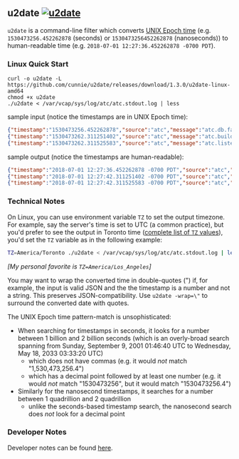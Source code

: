 ## u2date [![u2date](https://ci.nono.io/api/v1/pipelines/u2date/jobs/integration/badge)](https://ci.nono.io/teams/main/pipelines/u2date)

`u2date` is a command-line filter which converts [UNIX Epoch
time](https://en.wikipedia.org/wiki/Unix_time) (e.g. `1530473256.452262878`
(seconds) or `1530473256452262878` (nanoseconds)) to human-readable time (e.g.
`2018-07-01 12:27:36.452262878 -0700 PDT`).

### Linux Quick Start

```shell
curl -o u2date -L https://github.com/cunnie/u2date/releases/download/1.3.0/u2date-linux-amd64
chmod +x u2date
./u2date < /var/vcap/sys/log/atc/atc.stdout.log | less
```

sample input (notice the timestamps are in UNIX Epoch time):
```json
{"timestamp":"1530473256.452262878","source":"atc","message":"atc.db.failed-to-open-db-retrying","log_level":2,"data":{"error":"dial tcp 10.128.0.4:5432: connect: connection refused","session":"3"}}
{"timestamp":"1530473262.311251402","source":"atc","message":"atc.build-tracker.track.start","log_level":0,"data":{"session":"34.1"}}
{"timestamp":"1530473262.311525583","source":"atc","message":"atc.listening","log_level":1,"data":{"debug":"127.0.0.1:8079","http":"0.0.0.0:8080","https":"0.0.0.0:443"}}
```

sample output (notice the timestamps are human-readable):
```json
{"timestamp":"2018-07-01 12:27:36.452262878 -0700 PDT","source":"atc","message":"atc.db.failed-to-open-db-retrying","log_level":2,"data":{"error":"dial tcp 10.128.0.4:5432: connect: connection refused","session":"3"}}
{"timestamp":"2018-07-01 12:27:42.311251402 -0700 PDT","source":"atc","message":"atc.build-tracker.track.start","log_level":0,"data":{"session":"34.1"}}
{"timestamp":"2018-07-01 12:27:42.311525583 -0700 PDT","source":"atc","message":"atc.listening","log_level":1,"data":{"debug":"127.0.0.1:8079","http":"0.0.0.0:8080","https":"0.0.0.0:443"}}
```

### Technical Notes

On Linux, you can use environment variable `TZ` to set the output timezone.
For example, say the server's time is set to UTC (a common practice), but you'd
prefer to see the output in Toronto time ([complete list of `TZ`
values](https://en.wikipedia.org/wiki/List_of_tz_database_time_zones)), you'd
set the `TZ` variable as in the following example:

```bash
TZ=America/Toronto ./u2date < /var/vcap/sys/log/atc/atc.stdout.log | less
```

*[My personal favorite is `TZ=America/Los_Angeles`]*

You may want to wrap the converted time in double-quotes (") if, for example,
the input is valid JSON and the the timestamp is a number and not a string. This
preserves JSON-compatibility. Use `u2date -wrap=\"` to surround the converted
date with quotes.

The UNIX Epoch time pattern-match is unsophisticated:

- When searching for timestamps in seconds, it looks for a number between 1
  billion and 2 billion seconds (which is an
  overly-broad search spanning from Sunday, September 9, 2001 01:46:40 UTC to
  Wednesday, May 18, 2033 03:33:20 UTC)
  - which does not have commas (e.g. it would _not_ match "1,530,473,256.4")
  - which has a decimal point followed by at least one number (e.g. it would
    _not_ match "1530473256", but it would match "1530473256.4")
- Similarly for the nanosecond timestamps, it searches for a number between 1
  quadrillion and 2 quadrillion
  - unlike the seconds-based timestamp search, the nanosecond search does _not_ look for
    a decimal point

### Developer Notes

Developer notes can be found [here](docs/DEVELOPER.md).
